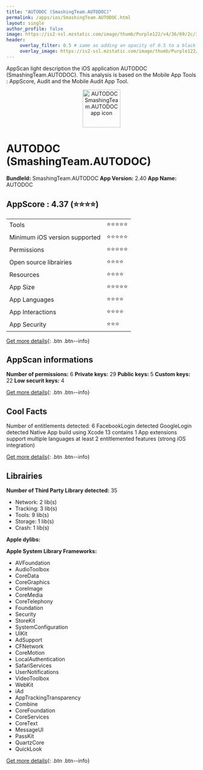 ```yaml
---
title: "AUTODOC (SmashingTeam.AUTODOC)"
permalink: /apps/ios/SmashingTeam.AUTODOC.html
layout: single
author_profile: false
image: https://is2-ssl.mzstatic.com/image/thumb/Purple122/v4/36/69/2c/36692c80-3c4b-b234-c23d-f2f01ddb84b3/AppIcon-1x_U007emarketing-0-7-0-85-220.png/512x512bb.jpg
header: 
     overlay_filter: 0.5 # same as adding an opacity of 0.5 to a black background
     overlay_image: https://is2-ssl.mzstatic.com/image/thumb/Purple122/v4/36/69/2c/36692c80-3c4b-b234-c23d-f2f01ddb84b3/AppIcon-1x_U007emarketing-0-7-0-85-220.png/512x512bb.jpg
---
```

AppScan light description the iOS application AUTODOC (SmashingTeam.AUTODOC). This analysis is based on the Mobile App Tools : AppScore, Audit and the Mobile Audit App Tool.

  
  
<div style="text-align: center;"><img src="https://is2-ssl.mzstatic.com/image/thumb/Purple122/v4/36/69/2c/36692c80-3c4b-b234-c23d-f2f01ddb84b3/AppIcon-1x_U007emarketing-0-7-0-85-220.png/512x512bb.jpg" width="100" height="100" alt="AUTODOC SmashingTeam.AUTODOC app icon"></div>  
  
# AUTODOC (SmashingTeam.AUTODOC)

**BundleId:** SmashingTeam.AUTODOC
**App Version:** 2.40
**App Name:** AUTODOC


## AppScore : 4.37 (⭐️⭐️⭐️⭐️) 

<table>
<tr><td> Tools </td><td> ⭐️⭐️⭐️⭐️⭐️ </td></tr>
<tr><td> Minimum iOS version supported </td><td> ⭐️⭐️⭐️⭐️⭐️ </td></tr>
<tr><td> Permissions </td><td> ⭐️⭐️⭐️⭐️⭐️ </td></tr>
<tr><td> Open source librairies </td><td> ⭐️⭐️⭐️⭐️ </td></tr>
<tr><td> Resources </td><td> ⭐️⭐️⭐️⭐️ </td></tr>
<tr><td> App Size </td><td> ⭐️⭐️⭐️⭐️⭐️ </td></tr>
<tr><td> App Languages </td><td> ⭐️⭐️⭐️⭐️ </td></tr>
<tr><td> App Interactions </td><td> ⭐️⭐️⭐️⭐️ </td></tr>
<tr><td> App Security </td><td> ⭐️⭐️⭐️ </td></tr>
</table>

[Get more details](/pricing.html){: .btn .btn--info}  
  
## AppScan informations 

**Number of permissions:** 6
**Private keys:** 29
**Public keys:** 5
**Custom keys:** 22
**Low securit keys:** 4
  
[Get more details](/pricing.html){: .btn .btn--info}

## Cool Facts

Number of entitlements detected: 6
FacebookLogin detected
GoogleLogin detected
Native App
build using Xcode 13
contains 1 App extensions
support multiple languages
at least 2 entitlemented features (strong iOS integration)
  
[Get more details](/pricing.html){: .btn .btn--info}

## Librairies 
**Number of Third Party Library detected:** 35
- Network: 2 lib(s)
- Tracking: 3 lib(s)
- Tools: 9 lib(s)
- Storage: 1 lib(s)
- Crash: 1 lib(s)

**Apple dylibs:**


**Apple System Library Frameworks:**
- AVFoundation
- AudioToolbox
- CoreData
- CoreGraphics
- CoreImage
- CoreMedia
- CoreTelephony
- Foundation
- Security
- StoreKit
- SystemConfiguration
- UIKit
- AdSupport
- CFNetwork
- CoreMotion
- LocalAuthentication
- SafariServices
- UserNotifications
- VideoToolbox
- WebKit
- iAd
- AppTrackingTransparency
- Combine
- CoreFoundation
- CoreServices
- CoreText
- MessageUI
- PassKit
- QuartzCore
- QuickLook


  
[Get more details](/pricing.html){: .btn .btn--info}

